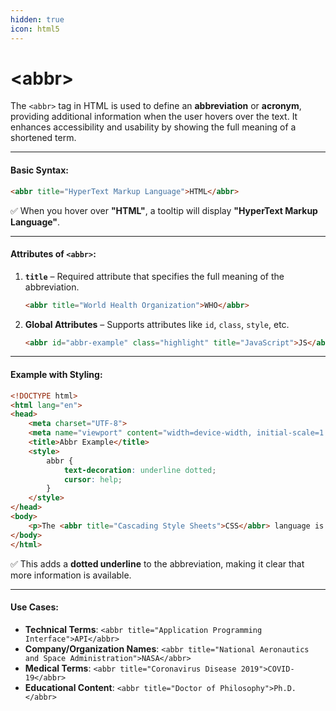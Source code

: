 ```yaml
---
hidden: true
icon: html5
---
```


# \<abbr>

The `<abbr>` tag in HTML is used to define an **abbreviation** or **acronym**, providing additional information when the user hovers over the text. It enhances accessibility and usability by showing the full meaning of a shortened term.

***

#### **Basic Syntax:**

```html
<abbr title="HyperText Markup Language">HTML</abbr>
```

✅ When you hover over **"HTML"**, a tooltip will display **"HyperText Markup Language"**.

***

#### **Attributes of `<abbr>`:**

1.  **`title`** – Required attribute that specifies the full meaning of the abbreviation.

    ```html
    <abbr title="World Health Organization">WHO</abbr>
    ```
2.  **Global Attributes** – Supports attributes like `id`, `class`, `style`, etc.

    ```html
    <abbr id="abbr-example" class="highlight" title="JavaScript">JS</abbr>
    ```

***

#### **Example with Styling:**

```html
<!DOCTYPE html>
<html lang="en">
<head>
    <meta charset="UTF-8">
    <meta name="viewport" content="width=device-width, initial-scale=1.0">
    <title>Abbr Example</title>
    <style>
        abbr {
            text-decoration: underline dotted;
            cursor: help;
        }
    </style>
</head>
<body>
    <p>The <abbr title="Cascading Style Sheets">CSS</abbr> language is used for styling web pages.</p>
</body>
</html>
```

✅ This adds a **dotted underline** to the abbreviation, making it clear that more information is available.

***

#### **Use Cases:**

* **Technical Terms**: `<abbr title="Application Programming Interface">API</abbr>`
* **Company/Organization Names**: `<abbr title="National Aeronautics and Space Administration">NASA</abbr>`
* **Medical Terms**: `<abbr title="Coronavirus Disease 2019">COVID-19</abbr>`
* **Educational Content**: `<abbr title="Doctor of Philosophy">Ph.D.</abbr>`
